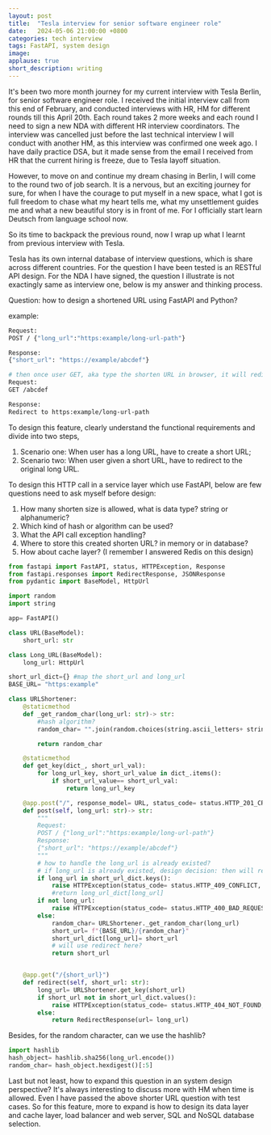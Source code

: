 ```yaml
---
layout: post
title:  "Tesla interview for senior software engineer role"
date:   2024-05-06 21:00:00 +0800
categories: tech interview
tags: FastAPI, system design
image: 
applause: true
short_description: writing
--- 
```



<div markdown="1" id="text">
It's been two more month journey for my current interview with Tesla Berlin, for senior software engineer role. I received the initial interview call from this end of February, and conducted interviews with HR, HM for different rounds till this April 20th. Each round takes 2 more weeks and each round I need to sign a new NDA with different HR interview coordinators. The interview was cancelled just before the last technical interview I will conduct with another HM, as this interview was confirmed one week ago. I have daily practice DSA, but it made sense from the email I received from HR that the current hiring is freeze, due to Tesla layoff situation. 

However, to move on and continue my dream chasing in Berlin, I will come to the round two of job search. It is a nervous, but an exciting journey for sure, for when I have the courage to put myself in a new space, what I got is full freedom to chase what my heart tells me, what my unsettlement guides me and what a new beautiful story is in front of me. For I officially start learn Deutsch from language school now. 

So its time to backpack the previous round, now I wrap up what I learnt from previous interview with Tesla.

Tesla has its own internal database of interview questions, which is share across different countries. For the question I have been tested is an RESTful API design. For the NDA I have signed, the question I illustrate is not exactingly same as interview one, below is my answer and thinking process.

Question: how to design a shortened URL using FastAPI and Python?

example:
```bash
Request:
POST / {"long_url":"https:example/long-url-path"}

Response:
{"short_url": "https://example/abcdef"}

# then once user GET, aka type the shorten URL in browser, it will redirect to the long-url
Request: 
GET /abcdef 

Response:
Redirect to https:example/long-url-path
```

To design this feature, clearly understand the functional requirements and divide into two steps,
1. Scenario one: When user has a long URL, have to create a short URL;
2. Scenario two: When user given a short URL, have to redirect to the original long URL. 

To design this HTTP call in a service layer which use FastAPI, below are few questions need to ask myself before design:
1. How many shorten size is allowed, what is data type? string or alphanumeric?
2. Which kind of hash or algorithm can be used?
3. What the API call exception handling?
4. Where to store this created shorten URL? in memory or in database?
5. How about cache layer? (I remember I answered Redis on this design)


```Python
from fastapi import FastAPI, status, HTTPException, Response 
from fastapi.responses import RedirectResponse, JSONResponse
from pydantic import BaseModel, HttpUrl 

import random 
import string 

app= FastAPI() 

class URL(BaseModel):
    short_url: str 

class Long_URL(BaseModel):
    long_url: HttpUrl 

short_url_dict={} #map the short_url and long_url
BASE_URL= "https:example"

class URLShortener:
    @staticmethod
    def _get_random_char(long_url: str)-> str:
        #hash algorithm?
        random_char= "".join(random.choices(string.ascii_letters+ string.digits, k=5))

        return random_char

    @staticmethod
    def get_key(dict_, short_url_val):
        for long_url_key, short_url_value in dict_.items():
            if short_url_value== short_url_val:
                return long_url_key

    @app.post("/", response_model= URL, status_code= status.HTTP_201_CREATED)
    def post(self, long_url: str)-> str:
        """
        Request:
        POST / {"long_url":"https:example/long-url-path"}
        Response:
        {"short_url": "https://example/abcdef"}
        """
        # how to handle the long_url is already existed?
        # if long_url is already existed, design decision: then will return existing short_url or can return status code 409, for request conflict, or return status code 400 if request is invalid. 
        if long_url in short_url_dict.keys():
            raise HTTPException(status_code= status.HTTP_409_CONFLICT, detail= "Long URL is already existed.")
            #return long_url_dict[long_url]
        if not long_url:
            raise HTTPException(status_code= status.HTTP_400_BAD_REQUEST, detail="Invalid request")
        else:
            random_char= URLShortener._get_random_char(long_url)    
            short_url= f"{BASE_URL}/{random_char}"
            short_url_dict[long_url]= short_url 
            # will use redirect here?
            return short_url


    @app.get("/{short_url}")
    def redirect(self, short_url: str):
        long_url= URLShortener.get_key(short_url)
        if short_url not in short_url_dict.values():
            raise HTTPException(status_code= status.HTTP_404_NOT_FOUND, detail="Short url is not found")
        else:
            return RedirectResponse(url= long_url)

```

Besides, for the random character, can we use the hashlib?

```python
import hashlib 
hash_object= hashlib.sha256(long_url.encode())
random_char= hash_object.hexdigest()[:5]
```

Last but not least, how to expand this question in an system design perspective? It's always interesting to discuss more with HM when time is allowed. Even I have passed the above shorter URL question with test cases. So for this feature, more to expand is how to design its data layer and cache layer, load balancer and web server, SQL and NoSQL database selection. 

</div>